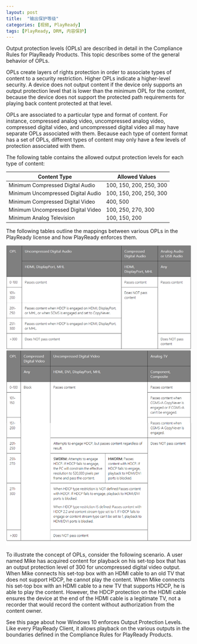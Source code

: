 ```yaml
---
layout: post
title:  "输出保护等级"
categories: [视频, PlayReady]
tags: [PlayReady, DRM, 内容保护]
---
```


Output protection levels (OPLs) are described in detail in the Compliance Rules for PlayReady Products. This topic describes some of the general behavior of OPLs.

OPLs create layers of rights protection in order to associate types of content to a security restriction. Higher OPLs indicate a higher-level security. A device does not output content if the device only supports an output protection level that is lower than the minimum OPL for the content, because the device does not support the protected path requirements for playing back content protected at that level.

OPLs are associated to a particular type and format of content. For instance, compressed analog video, uncompressed analog video, compressed digital video, and uncompressed digital video all may have separate OPLs associated with them. Because each type of content format has a set of OPLs, different types of content may only have a few levels of protection associated with them.

The following table contains the allowed output protection levels for each type of content:

|Content Type	|Allowed Values|
|---------------|--------------|
|Minimum Compressed Digital Audio	|100, 150, 200, 250, 300|
|Minimum Uncompressed Digital Audio	|100, 150, 200, 250, 300|
|Minimum Compressed Digital Video	|400, 500|
|Minimum Uncompressed Digital Video	|100, 250, 270, 300|
|Minimum Analog Television	|100, 150, 200|

The following tables outline the mappings between various OPLs in the PlayReady license and how PlayReady enforces them.

![](/assets/posts/pr-opl/tab1.png)
![](/assets/posts/pr-opl/tab2.png)

To illustrate the concept of OPLs, consider the following scenario. A user named Mike has acquired content for playback on his set-top box that has an output protection level of 300 for uncompressed digital video output. When Mike connects his set-top box with an HDMI cable to an old TV that does not support HDCP, he cannot play the content. When Mike connects his set-top box with an HDMI cable to a new TV that supports HDCP, he is able to play the content. However, the HDCP protection on the HDMI cable ensures the device at the end of the HDMI cable is a legitimate TV, not a recorder that would record the content without authorization from the content owner.

See this page about how Windows 10 enforces Output Protection Levels. Like every PlayReady Client, it allows playback on the various outputs in the boundaries defined in the Compliance Rules for PlayReady Products.
